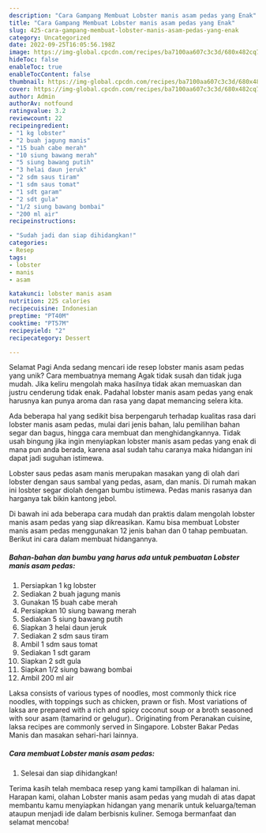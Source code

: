 ```yaml
---
description: "Cara Gampang Membuat Lobster manis asam pedas yang Enak"
title: "Cara Gampang Membuat Lobster manis asam pedas yang Enak"
slug: 425-cara-gampang-membuat-lobster-manis-asam-pedas-yang-enak
category: Uncategorized
date: 2022-09-25T16:05:56.198Z
image: https://img-global.cpcdn.com/recipes/ba7100aa607c3c3d/680x482cq70/lobster-manis-asam-pedas-foto-resep-utama.jpg
hideToc: false
enableToc: true
enableTocContent: false
thumbnail: https://img-global.cpcdn.com/recipes/ba7100aa607c3c3d/680x482cq70/lobster-manis-asam-pedas-foto-resep-utama.jpg
cover: https://img-global.cpcdn.com/recipes/ba7100aa607c3c3d/680x482cq70/lobster-manis-asam-pedas-foto-resep-utama.jpg
author: Admin
authorAv: notfound
ratingvalue: 3.2
reviewcount: 22
recipeingredient:
- "1 kg lobster"
- "2 buah jagung manis"
- "15 buah cabe merah"
- "10 siung bawang merah"
- "5 siung bawang putih"
- "3 helai daun jeruk"
- "2 sdm saus tiram"
- "1 sdm saus tomat"
- "1 sdt garam"
- "2 sdt gula"
- "1/2 siung bawang bombai"
- "200 ml air"
recipeinstructions:

- "Sudah jadi dan siap dihidangkan!"
categories:
- Resep
tags:
- lobster
- manis
- asam

katakunci: lobster manis asam 
nutrition: 225 calories
recipecuisine: Indonesian
preptime: "PT40M"
cooktime: "PT57M"
recipeyield: "2"
recipecategory: Dessert

---
```



Selamat Pagi Anda sedang mencari ide resep lobster manis asam pedas yang unik? Cara membuatnya memang Agak tidak susah dan tidak juga mudah. Jika keliru mengolah maka hasilnya tidak akan memuaskan dan justru cenderung tidak enak. Padahal lobster manis asam pedas yang enak harusnya kan punya aroma dan rasa yang dapat memancing selera kita.


Ada beberapa hal yang sedikit bisa berpengaruh terhadap kualitas rasa dari lobster manis asam pedas, mulai dari jenis bahan, lalu pemilihan bahan segar dan bagus, hingga cara membuat dan menghidangkannya. Tidak usah bingung jika ingin menyiapkan lobster manis asam pedas yang enak di mana pun anda berada, karena asal sudah tahu caranya maka hidangan ini dapat jadi suguhan istimewa.

Lobster saus pedas asam manis merupakan masakan yang di olah dari lobster dengan saus sambal yang pedas, asam, dan manis. Di rumah makan ini losbter segar diolah dengan bumbu istimewa. Pedas manis rasanya dan harganya tak bikin kantong jebol.


Di bawah ini ada beberapa cara mudah dan praktis dalam mengolah lobster manis asam pedas yang siap dikreasikan. Kamu bisa membuat Lobster manis asam pedas menggunakan 12 jenis bahan dan 0 tahap pembuatan. Berikut ini cara dalam membuat hidangannya.

<!--inarticleads1-->

##### Bahan-bahan dan bumbu yang harus ada untuk pembuatan Lobster manis asam pedas:

1. Persiapkan 1 kg lobster
1. Sediakan 2 buah jagung manis
1. Gunakan 15 buah cabe merah
1. Persiapkan 10 siung bawang merah
1. Sediakan 5 siung bawang putih
1. Siapkan 3 helai daun jeruk
1. Sediakan 2 sdm saus tiram
1. Ambil 1 sdm saus tomat
1. Sediakan 1 sdt garam
1. Siapkan 2 sdt gula
1. Siapkan 1/2 siung bawang bombai
1. Ambil 200 ml air


Laksa consists of various types of noodles, most commonly thick rice noodles, with toppings such as chicken, prawn or fish. Most variations of laksa are prepared with a rich and spicy coconut soup or a broth seasoned with sour asam (tamarind or gelugur).. Originating from Peranakan cuisine, laksa recipes are commonly served in Singapore. Lobster Bakar Pedas Manis dan masakan sehari-hari lainnya. 

<!--inarticleads2-->

##### Cara membuat Lobster manis asam pedas:


1. Selesai dan siap dihidangkan!



Terima kasih telah membaca resep yang kami tampilkan di halaman ini. Harapan kami, olahan Lobster manis asam pedas yang mudah di atas dapat membantu kamu menyiapkan hidangan yang menarik untuk keluarga/teman ataupun menjadi ide dalam berbisnis kuliner. Semoga bermanfaat dan selamat mencoba!
